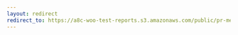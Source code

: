```yaml
---
layout: redirect
redirect_to: https://a8c-woo-test-reports.s3.amazonaws.com/public/pr-merge/43471/api/index.html
---
```

